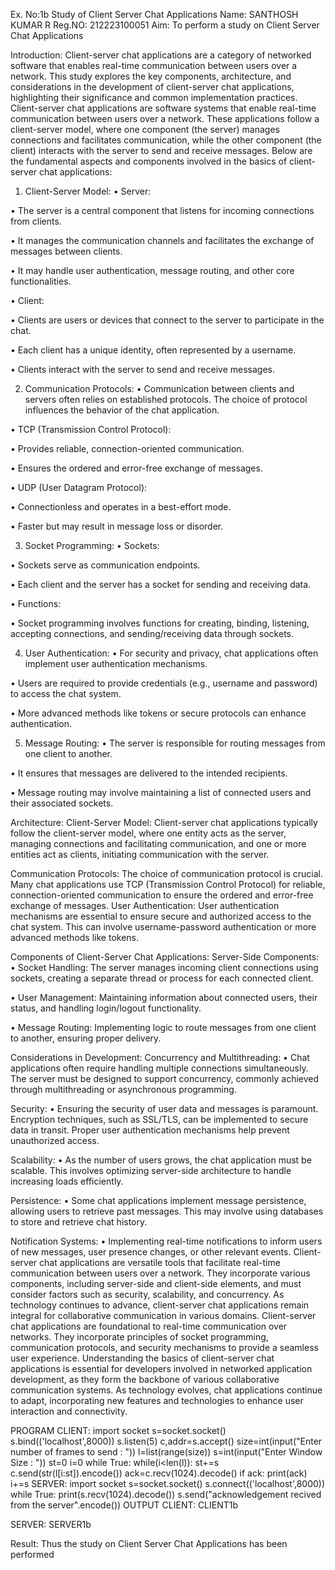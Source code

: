 Ex. No:1b Study of Client Server Chat Applications
Name: SANTHOSH KUMAR R 
Reg.NO: 212223100051
Aim:
To perform a study on Client Server Chat Applications

Introduction:
Client-server chat applications are a category of networked software that enables real-time communication between users over a network. This study explores the key components, architecture, and considerations in the development of client-server chat applications, highlighting their significance and common implementation practices. Client-server chat applications are software systems that enable real-time communication between users over a network. These applications follow a client-server model, where one component (the server) manages connections and facilitates communication, while the other component (the client) interacts with the server to send and receive messages. Below are the fundamental aspects and components involved in the basics of client-server chat applications:

1. Client-Server Model:
• Server:

• The server is a central component that listens for incoming connections from clients.

• It manages the communication channels and facilitates the exchange of messages between clients.

• It may handle user authentication, message routing, and other core functionalities.

• Client:

• Clients are users or devices that connect to the server to participate in the chat.

• Each client has a unique identity, often represented by a username.

• Clients interact with the server to send and receive messages.

2. Communication Protocols:
• Communication between clients and servers often relies on established protocols. The choice of protocol influences the behavior of the chat application.

• TCP (Transmission Control Protocol):

• Provides reliable, connection-oriented communication.

• Ensures the ordered and error-free exchange of messages.

• UDP (User Datagram Protocol):

• Connectionless and operates in a best-effort mode.

• Faster but may result in message loss or disorder.

3. Socket Programming:
• Sockets:

• Sockets serve as communication endpoints.

• Each client and the server has a socket for sending and receiving data.

• Functions:

• Socket programming involves functions for creating, binding, listening, accepting connections, and sending/receiving data through sockets.

4. User Authentication:
• For security and privacy, chat applications often implement user authentication mechanisms.

• Users are required to provide credentials (e.g., username and password) to access the chat system.

• More advanced methods like tokens or secure protocols can enhance authentication.

5. Message Routing:
• The server is responsible for routing messages from one client to another.

• It ensures that messages are delivered to the intended recipients.

• Message routing may involve maintaining a list of connected users and their associated sockets.

Architecture:
Client-Server Model:
Client-server chat applications typically follow the client-server model, where one entity acts as the server, managing connections and facilitating communication, and one or more entities act as clients, initiating communication with the server.

Communication Protocols:
The choice of communication protocol is crucial. Many chat applications use TCP (Transmission Control Protocol) for reliable, connection-oriented communication to ensure the ordered and error-free exchange of messages. User Authentication: User authentication mechanisms are essential to ensure secure and authorized access to the chat system. This can involve username-password authentication or more advanced methods like tokens.

Components of Client-Server Chat Applications:
Server-Side Components:
• Socket Handling: The server manages incoming client connections using sockets, creating a separate thread or process for each connected client.

• User Management: Maintaining information about connected users, their status, and handling login/logout functionality.

• Message Routing: Implementing logic to route messages from one client to another, ensuring proper delivery.

Considerations in Development:
Concurrency and Multithreading:
• Chat applications often require handling multiple connections simultaneously. The server must be designed to support concurrency, commonly achieved through multithreading or asynchronous programming.

Security:
• Ensuring the security of user data and messages is paramount. Encryption techniques, such as SSL/TLS, can be implemented to secure data in transit. Proper user authentication mechanisms help prevent unauthorized access.

Scalability:
• As the number of users grows, the chat application must be scalable. This involves optimizing server-side architecture to handle increasing loads efficiently.

Persistence:
• Some chat applications implement message persistence, allowing users to retrieve past messages. This may involve using databases to store and retrieve chat history.

Notification Systems:
• Implementing real-time notifications to inform users of new messages, user presence changes, or other relevant events. Client-server chat applications are versatile tools that facilitate real-time communication between users over a network. They incorporate various components, including server-side and client-side elements, and must consider factors such as security, scalability, and concurrency. As technology continues to advance, client-server chat applications remain integral for collaborative communication in various domains. Client-server chat applications are foundational to real-time communication over networks. They incorporate principles of socket programming, communication protocols, and security mechanisms to provide a seamless user experience. Understanding the basics of client-server chat applications is essential for developers involved in networked application development, as they form the backbone of various collaborative communication systems. As technology evolves, chat applications continue to adapt, incorporating new features and technologies to enhance user interaction and connectivity.

PROGRAM
CLIENT:
import socket
s=socket.socket()
s.bind(('localhost',8000))
s.listen(5)
c,addr=s.accept()
size=int(input("Enter number of frames to send : "))
l=list(range(size))
s=int(input("Enter Window Size : "))
st=0
i=0
while True:
 while(i<len(l)):
 st+=s
 c.send(str(l[i:st]).encode())
 ack=c.recv(1024).decode()
 if ack:
 print(ack)
 i+=s
SERVER:
import socket
s=socket.socket()
s.connect(('localhost',8000))
while True: 
 print(s.recv(1024).decode())
 s.send("acknowledgement recived from the server".encode())
OUTPUT
CLIENT:
CLIENT1b

SERVER:
SERVER1b

Result:
Thus the study on Client Server Chat Applications has been performed
